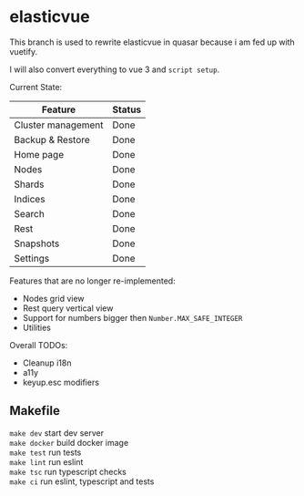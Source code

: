 # elasticvue

This branch is used to rewrite elasticvue in quasar because i am fed up with vuetify.

I will also convert everything to vue 3 and `script setup`.

Current State:

| Feature            | Status |
|--------------------|--------|
| Cluster management | Done   |
| Backup & Restore   | Done   |
| Home page          | Done   |
| Nodes              | Done   |
| Shards             | Done   |
| Indices            | Done   |
| Search             | Done   |
| Rest               | Done   |
| Snapshots          | Done   |
| Settings           | Done   |


Features that are no longer re-implemented:
* Nodes grid view
* Rest query vertical view
* Support for numbers bigger then `Number.MAX_SAFE_INTEGER`
* Utilities

Overall TODOs:
* Cleanup i18n
* a11y
* keyup.esc modifiers


## Makefile
`make dev` start dev server  
`make docker` build docker image   
`make test` run tests  
`make lint` run eslint  
`make tsc` run typescript checks  
`make ci` run eslint, typescript and tests